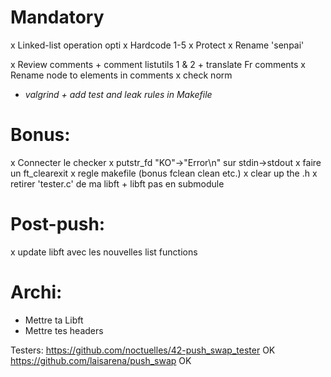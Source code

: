 # Mandatory
x Linked-list operation opti
x Hardcode 1-5
x Protect
x Rename 'senpai'

x Review comments + comment listutils 1 & 2 + translate Fr comments
x Rename node to elements in comments
x check norm
* *valgrind + add test and leak rules in Makefile*


# Bonus:
x Connecter le checker
x putstr_fd "KO"->"Error\n" sur stdin->stdout
x faire un ft_clearexit
x regle makefile (bonus fclean clean etc.)
x clear up the .h
x retirer 'tester.c' de ma libft + libft pas en submodule

# Post-push:
x update libft avec les nouvelles list functions

# Archi:
* Mettre ta Libft
* Mettre tes headers

Testers:
    https://github.com/noctuelles/42-push_swap_tester   OK
    https://github.com/laisarena/push_swap              OK
